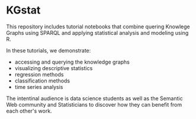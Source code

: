 # KGstat

This repository includes tutorial notebooks that combine quering Knowlege Graphs using SPARQL and applying statistical analysis and modeling using R.


In these tutorials, we demonstrate:
- accessing and querying the knowledge graphs 
- visualizing descriptive statistics
- regression methods
- classification methods
- time series analysis

The intentinal audience is data science students as well as the Semantic Web community and Statisticians to discover how they can benefit from each other's work.
